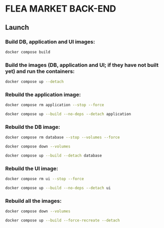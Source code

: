 # FLEA MARKET BACK-END

## Launch

### Build DB, application and UI images:
```bash
docker compose build
```

### Build the images (DB, application and UI; if they have not built yet) and run the containers:
```bash
docker compose up --detach
```

### Rebuild the application image:
```bash
docker compose rm application --stop --force
```
```bash
docker compose up --build --no-deps --detach application
```

### Rebuild the DB image:
```bash
docker compose rm database --stop --volumes --force
```
```bash
docker compose down --volumes
```
```bash
docker compose up --build --detach database
```

### Rebuild the UI image:
```bash
docker compose rm ui --stop --force
```
```bash
docker compose up --build --no-deps --detach ui
```

### Rebuild all the images:
```bash
docker compose down --volumes
```
```bash
docker compose up --build --force-recreate --detach
```
